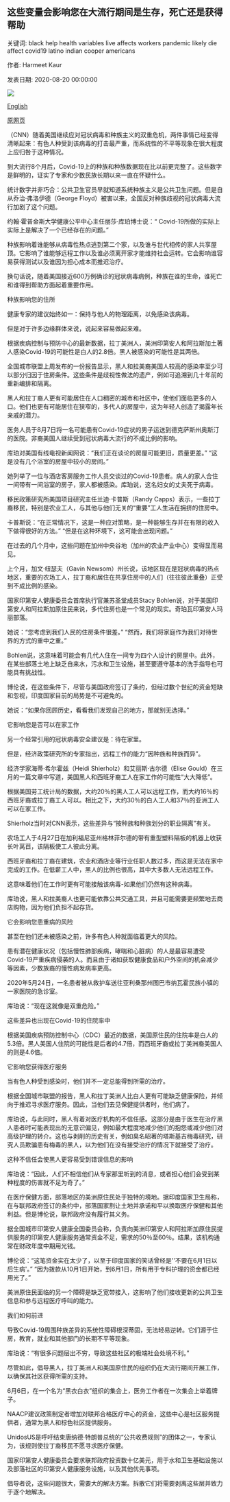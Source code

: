 ## 这些变量会影响您在大流行期间是生存，死亡还是获得帮助

关键词: black help health variables live affects workers pandemic likely die affect covid19 latino indian cooper americans

作者: Harmeet Kaur

发表日期: 2020-08-20 00:00:00

![](https://cdn.cnn.com/cnnnext/dam/assets/200819115354-coronavirus-test-0722-florida-super-tease.jpg)

[English](These%20variables%20affect%20whether%20you%20live%2C%20die%20or%20get%20help%20during%20the%20pandemic.md)

[原网页](https://edition.cnn.com/2020/08/20/us/systemic-racism-coronavirus-pandemic-trnd/index.html)

（CNN）随着美国继续应对冠状病毒和种族主义的双重危机，两件事情已经变得清晰起来：有色人种受到该病毒的打击最严重，而系统性的不平等现象在很大程度上应归咎于这种情况。

到大流行8个月后，Covid-19上的种族和种族数据现在比以前更完整了。这些数字是鲜明的，证实了专家和少数民族长期以来一直在怀疑什么。

统计数字并非巧合：公共卫生官员早就知道系统种族主义是公共卫生问题。但是自从乔治·弗洛伊德（George Floyd）被害以来，全国反对种族歧视的冠状病毒大流行加剧了这个问题。

约翰·霍普金斯大学健康公平中心主任丽莎·库珀博士说：“ Covid-19所做的实际上实际上是解决了一个已经存在的问题。”

种族影响着谁能够从病毒性热点逃到第二个家，以及谁与世代相传的家人共享屋顶。它影响了谁能够远程工作以及谁必须离开家才能维持社会运转。它会影响谁容易获得测试以及谁因为担心成本而推迟治疗。

换句话说，随着美国接近600万例确诊的冠状病毒病例，种族在谁的生命，谁死亡和谁得到帮助方面起着重要作用。

种族影响您的住所

健康专家的建议始终如一：保持与他人的物理距离，以免感染该病毒。

但是对于许多边缘群体来说，说起来容易做起来难。

根据疾病控制与预防中心的最新数据，拉丁美洲人，美洲印第安人和阿拉斯加土著人感染Covid-19的可能性是白人的2.8倍。黑人被感染的可能性是其两倍。

全国城市联盟上周发布的一份报告显示，黑人和拉美裔美国人较高的感染率至少可以部分归因于住房条件。这些条件是歧视性做法的遗产，例如可追溯到几十年前的重新编排和隔离。

黑人和拉丁裔人更有可能居住在人口稠密的城市和社区中，使他们面临更多的人口。他们也更有可能居住在狭窄的，多代人的房屋中，这为年轻人创造了揭露年长亲戚的潜力。

医务人员于8月7日将一名可能患有Covid-19症状的男子运送到德克萨斯州奥斯汀的医院。非裔美国人继续受到冠状病毒大流行的不成比例的影响。

库珀对美国有线电视新闻网说：“我们正在谈论的房屋可能更旧，质量更差。” “这是没有几个浴室的房屋中较小的房间。”

她列举了一位与酒店客房服务工作人员交谈过的Covid-19患者。病人的家人合住一间带有一间浴室的房子，家人都被感染。库珀说，这名妇女的丈夫死于病毒。

移民政策研究所美国项目研究主任兰迪·卡普斯（Randy Capps）表示，一些拉丁裔移民，特别是农业工人，与其他与他们无关的“重要”工人生活在拥挤的住房中。

卡普斯说：“在正常情况下，这是一种应对策略，是一种能够生存并在有限的收入下做得很好的方法。” “但是在这种环境下，这可能会出现问题。”

在过去的几个月中，这些问题在加州中央谷地（加州的农业产业中心）变得显而易见。

上个月，加文·纽瑟夫（Gavin Newsom）州长说，该地区现在是冠状病毒的热点地区，重要的农场工人，拉丁裔和居住在共享住房中的人们（往往彼此重叠）正受到不成比例的感染。

国家印第安人健康委员会首席执行官兼苏圣堂成员Stacy Bohlen说，对于美国印第安人和阿拉斯加原住民来说，多代住房也是一个常见的现实。奇珀瓦印第安人玛丽部落。

她说：“您考虑到我们人民的住房条件很差。” “然而，我们将家庭作为我们对待世界的方式的重中之重。”

Bohlen说，这意味着可能会有几代人住在一间专为四个人设计的房屋中。此外，在某些部落土地上缺乏自来水，污水和卫生设施，甚至要遵守基本的洗手指导也可能具有挑战性。

博伦说，在这些条件下，尽管与美国政府签订了条约，但经过数个世纪的资金短缺和忽视，印度国家目前的局势是不可避免的。

她说：“如果你回顾历史，看看我们发现自己的地方，那就别无选择。”

它影响您​​是否可以在家工作

另一个经常引用的冠状病毒安全建议是：待在家里。

但是，经济政策研究所的专家指出，远程工作的能力“因种族和种族而异”。

经济学家海蒂·希尔霍兹（Heidi Shierholz）和艾丽斯·古尔德（Elise Gould）在三月的一篇文章中写道，美国黑人和西班牙裔工人在家工作的可能性“大大降低”。

根据美国劳工统计局的数据，大约20％的黑人工人可以远程工作，而大约16％的西班牙裔或拉丁裔工人可以。相比之下，大约30％的白人工人和37％的亚洲工人可以在家工作。

Shierholz当时对CNN表示，这些差异与“按种族和种族划分的职业隔离”有关。

农场工人于4月27日在加利福尼亚州格林菲尔德的带有重型塑料隔板的机器上收获长叶莴苣，该隔板使工人彼此分离。

西班牙裔和拉丁裔在建筑，农业和酒店业等行业任职人数过多，而这是无法在家中完成的工作。在低薪工人中，黑人的比例也很高，其中大多数人无法远程工作。

这意味着他们在工作时更有可能接触该病毒-如果他们仍然有这种病毒。

库珀说，黑人和拉美裔人也更可能依靠公共交通工具，并且可能需要更频繁地去商店购物，因为他们负担不起存货。

它会影响您患重病的风险

甚至在他们还未被感染之前，许多有色人种就面临着更大的风险。

患有潜在健康状况（包括慢性肺部疾病，哮喘和心脏病）的人是最容易遭受Covid-19严重疾病侵袭的人。而且由于诸如获取健康食品和户外空间的机会减少等因素，少数族裔的慢性病发病率更高。

2020年5月24日，一名患者被从救护车送往亚利桑那州图巴市纳瓦霍民族小镇的一家医院的急诊室。

库珀说：“现在这就像是双重危险。”

这些差异也出现在Covid-19的住院率中

根据美国疾病预防控制中心（CDC）最近的数据，美国原住民的住院率是白人的5.3倍。黑人美国人住院的可能性是后者的4.7倍，而西班牙裔或拉丁美洲裔美国人的则是4.6倍。

它影响您​​获得医疗服务

当有色人种受到感染时，他们并不一定总能得到所需的治疗。

根据全国城市联盟的报告，黑人和拉丁美洲人比白人更有可能缺乏健康保险，并倾向于推迟寻求医疗服务。因此，当他们去见保健提供者时，他们病了。

库珀说，与此同时，黑人有着对医疗机构的不信任感。这部分是由于医生在治疗黑人患者时可能表现出的无意识偏见，例如最大程度地减少他们的抱怨或减少他们对高级护理的转介。这也与剥削的历史有关，例如臭名昭​​著的塔斯基吉梅毒研究，研究人员欺骗患有梅毒的黑人，以为他们在没有接受治疗的情况下就接受了治疗。

这种不信任会使黑人更容易受到错误信息的影响

库珀说：“因此，人们不相信他们从专家那里听到的消息，或者担心他们会受到某种程度的伤害就不足为奇了。”

在医疗保健方面，部落地区的美洲原住民处于独特的境地。据印度国家卫生局称，在与联邦政府签订的条约中，部落国家割让土地并承诺和平以换取医疗保健和其他利益。但是博伦说，联邦政府没有履行其义务。

据全国城市印第安人健康全国委员会称，负责向美洲印第安人和阿拉斯加原住民提供服务的印第安人健康服务通常资金不足，需求的50％至60％。结果，该机构通常在财政年度中期用光钱。

博伦说：“这笔资金实在太少了，以至于印度国家的笑话曾经是''不要在6月1日以后生病'。” “因为拨款从10月1日开始，到6月1日，所有用于专科护理的资金都已经用光了。”

美洲原住民面临的另一个障碍是缺乏宽带接入，这影响了他们接收更新的公共卫生信息和参与远程医疗呼叫的能力。

我们如何前进

导致Covid-19周围种族差异的系统性障碍根深蒂固，无法轻易逆转。它们源于住房，教育，就业和其他部门的长期不平等现象。

库珀说：“有很多问题层出不穷，导致这些社区的极端社会处境不利。”

尽管如此，倡导黑人，拉丁美洲人和美国原住民的组织仍在大流行期间开展工作，以确保其社区获得所需的支持。

6月6日，在一个名为“黑衣白衣”组织的集会上，医务工作者在一次集会上举着牌子。

NAACP建议政策制定者增加对联邦合格医疗中心的资金，这些中心是社区服务提供者，通常为黑人和棕色社区提供服务。

UnidosUS是呼吁结束唐纳德·特朗普总统的“公共收费规则”的团体之一，专家认为，该规则使拉丁裔移民不愿寻求医疗保健。

国家印第安人健康委员会要求联邦政府投资数十亿美元，用于水和卫生基础设施以及部落社区的印第安人健康服务设施，以及其他优先事项。

倡导者说，这些问题很大，需要大的解决方案。拆散它们将需要剥离这些层并致力于逐个地解决。
